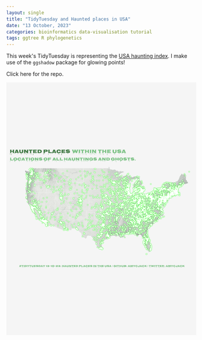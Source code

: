 ```yaml
---
layout: single
title: "TidyTuesday and Haunted places in USA"
date: "13 October, 2023"
categories: bioinformatics data-visualisation tutorial
tags: ggtree R phylogenetics
---
```



This week's TidyTuesday is representing the [USA haunting index](https://www.theshadowlands.net/places). I make use of the ```ggshadow``` package for glowing points!

Click here for the repo.

![This is an image](/images/plot13102023.png)


